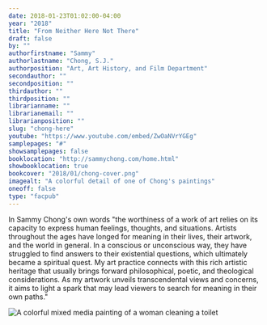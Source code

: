 ```yaml
---
date: 2018-01-23T01:02:00-04:00
year: "2018"
title: "From Neither Here Not There"
draft: false
by: ""
authorfirstname: "Sammy"
authorlastname: "Chong, S.J."
authorposition: "Art, Art History, and Film Department"
secondauthor: ""
secondposition: ""
thirdauthor: ""
thirdposition: ""
librarianname: ""
librarianemail: ""
librarianposition: ""
slug: "chong-here"
youtube: "https://www.youtube.com/embed/ZwOaNVrYGEg"
samplepages: "#"
showsamplepages: false
booklocation: "http://sammychong.com/home.html"
showbooklocation: true
bookcover: "2018/01/chong-cover.png"
imagealt: "A colorful detail of one of Chong's paintings"
oneoff: false
type: "facpub"
---
```


In Sammy Chong's own words "the worthiness of a work of art relies on its capacity to express human feelings, thoughts, and situations. Artists throughout the ages have longed for meaning in their lives, their artwork, and the world in general. In a conscious or unconscious way, they have struggled to find answers to their existential questions, which ultimately became a spiritual quest.  My art practice connects with this rich artistic heritage that usually brings forward philosophical, poetic, and theological considerations. As my artwork unveils transcendental views and concerns, it aims to light a spark that may lead viewers to search for meaning in their own paths."

<img src="https://library.bc.edu/images/facpub/2018/01/waterqueen.jpg" alt="A colorful mixed media painting of a woman cleaning a toilet">
